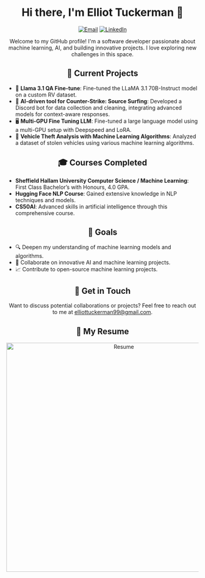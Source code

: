 <h1 align="center">Hi there, I'm Elliot Tuckerman 👋</h1>

<p align="center">
  <a href="mailto:elliottuckerman99@gmail.com"><img src="https://img.shields.io/badge/-Email-ff69b4" alt="Email"></a>
  <a href="https://linkedin.com/in/elliottuckerman/"><img src="https://img.shields.io/badge/-LinkedIn-0077b5" alt="LinkedIn"></a>
</p>

<p align="center">Welcome to my GitHub profile! I'm a software developer passionate about machine learning, AI, and building innovative projects. I love exploring new challenges in this space.</p>

<h2 align="center">🔭 Current Projects</h2>

<ul>
  <li>📄 <strong>Llama 3.1 QA Fine-tune</strong>: Fine-tuned the LLaMA 3.1 70B-Instruct model on a custom RV dataset.</li>
  <li>🤖 <strong>AI-driven tool for Counter-Strike: Source Surfing</strong>: Developed a Discord bot for data collection and cleaning, integrating advanced models for context-aware responses.</li>
  <li>🖥️ <strong>Multi-GPU Fine Tuning LLM</strong>: Fine-tuned a large language model using a multi-GPU setup with Deepspeed and LoRA.</li>
  <li>🚗 <strong>Vehicle Theft Analysis with Machine Learning Algorithms</strong>: Analyzed a dataset of stolen vehicles using various machine learning algorithms.</li>
</ul>

<h2 align="center">🎓 Courses Completed</h2>

<ul>
  <li><strong>Sheffield Hallam University Computer Science / Machine Learning</strong>: First Class Bachelor’s with Honours, 4.0 GPA.</li>
  <li><strong>Hugging Face NLP Course</strong>: Gained extensive knowledge in NLP techniques and models.</li>
  <li><strong>CS50AI</strong>: Advanced skills in artificial intelligence through this comprehensive course.</li>
</ul>

<h2 align="center">🌱 Goals</h2>

<ul>
  <li>🔍 Deepen my understanding of machine learning models and algorithms.</li>
  <li>🚀 Collaborate on innovative AI and machine learning projects.</li>
  <li>📈 Contribute to open-source machine learning projects.</li>
</ul>

<h2 align="center">💬 Get in Touch</h2>

<p align="center">
  Want to discuss potential collaborations or projects? Feel free to reach out to me at <a href="mailto:elliottuckerman99@gmail.com">elliottuckerman99@gmail.com</a>.
</p>

<h2 align="center">📄 My Resume</h2>
<p align="center">
  <img src="https://github.com/etuckerman/resume/blob/main/v4/resume.png?raw=true" alt="Resume" width="600">
</p>
